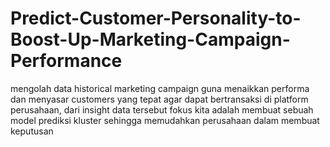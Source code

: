 # Predict-Customer-Personality-to-Boost-Up-Marketing-Campaign-Performance
mengolah data historical marketing campaign guna menaikkan performa dan menyasar customers yang tepat agar dapat bertransaksi di platform perusahaan, dari insight data tersebut fokus kita adalah membuat sebuah model prediksi kluster sehingga memudahkan perusahaan dalam membuat keputusan
